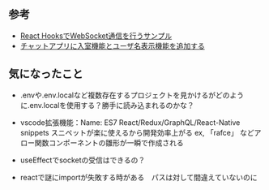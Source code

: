 ## 参考
- [React HooksでWebSocket通信を行うサンプル](https://qiita.com/yonetty/items/acc46afa59da1796a767)
- [チャットアプリに入室機能とユーザ名表示機能を追加する](https://tomiko0404.hatenablog.com/entry/2021/12/31/React-chatapp-2)

## 気になったこと
- .envや.env.localなど複数存在するプロジェクトを見かけるがどのように.env.localを使用する？勝手に読み込まれるのかな？
- vscode拡張機能：Name: ES7 React/Redux/GraphQL/React-Native snippets スニペットが楽に使えるから開発効率上がる
    ex, 「rafce」 などアロー関数コンポーネントの雛形が一瞬で作成される

- useEffectでsocketの受信はできるの？
- reactで謎にimportが失敗する時がある　パスは対して間違えていないのに